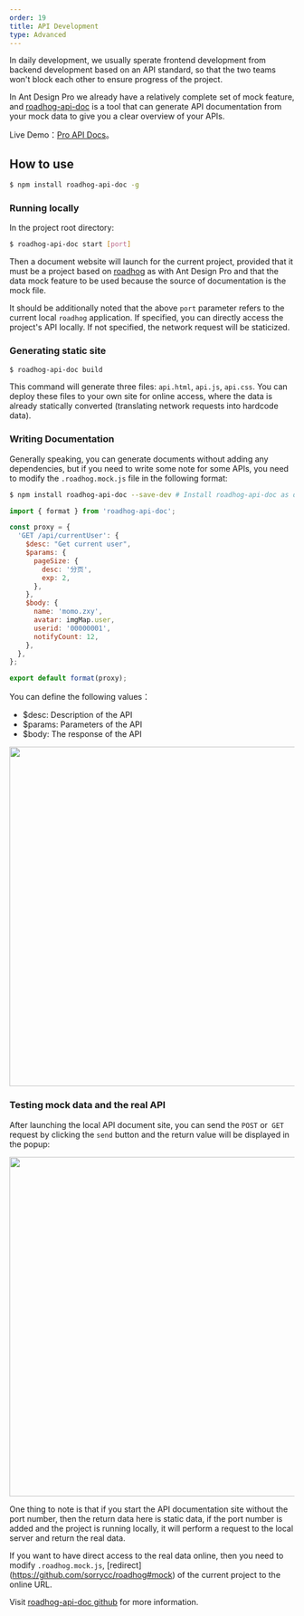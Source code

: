 ```yaml
---
order: 19
title: API Development
type: Advanced
---
```


In daily development, we usually sperate frontend development from backend development based on an API standard, so that the two teams won't block each other to ensure progress of the project.

In Ant Design Pro we already have a relatively complete set of mock feature, and [roadhog-api-doc](https://github.com/nikogu/roadhog-api-doc) is a tool that can generate API documentation from your mock data to give you a clear overview of your APIs.

Live Demo：[Pro API Docs](https://preview.pro.ant.design/api.html)。

## How to use

```bash
$ npm install roadhog-api-doc -g
```

### Running locally

In the project root directory:

```bash
$ roadhog-api-doc start [port]
```

Then a document website will launch for the current project, provided that it must be a project based on [roadhog](https://github.com/sorrycc/roadhog) as with Ant Design Pro and that the data mock feature to be used because the source of documentation is the mock file.

It should be additionally noted that the above `port` parameter refers to the current local `roadhog` application. If specified, you can directly access the project's API locally. If not specified, the network request will be staticized.

### Generating static site

```bash
$ roadhog-api-doc build
```

This command will generate three files: `api.html`, `api.js`, `api.css`. You can deploy these files to your own site for online access, where the data is already statically converted (translating network requests into hardcode data).

### Writing Documentation

Generally speaking, you can generate documents without adding any dependencies, but if you need to write some note for some APIs, you need to modify the `.roadhog.mock.js` file in the following format:

```bash
$ npm install roadhog-api-doc --save-dev # Install roadhog-api-doc as development dependency
```

```js
import { format } from 'roadhog-api-doc';

const proxy = {
  'GET /api/currentUser': {
    $desc: "Get current user",
    $params: {
      pageSize: {
        desc: '分页',
        exp: 2,
      },
    },
    $body: {
      name: 'momo.zxy',
      avatar: imgMap.user,
      userid: '00000001',
      notifyCount: 12,
    },
  },
};

export default format(proxy);
```

You can define the following values：

- $desc: Description of the API
- $params: Parameters of the API
- $body: The response of the API

<img width="600" src="https://gw.alipayobjects.com/zos/rmsportal/PVfsHataJahAwAVaKDtp.png" />

### Testing mock data and the real API

After launching the local API document site, you can send the `POST` or` GET` request by clicking the `send` button and the return value will be displayed in the popup:

<img width="600" src="https://gw.alipayobjects.com/zos/rmsportal/mkgrIEbmhXZFbSOWvTCz.png" />

One thing to note is that if you start the API documentation site without the port number, then the return data here is static data, if the port number is added and the project is running locally, it will perform a request to the local server and return the real data.

If you want to have direct access to the real data online, then you need to modify `.roadhog.mock.js`, [redirect] (https://github.com/sorrycc/roadhog#mock) of the current project to the online URL.

Visit [roadhog-api-doc github](https://github.com/nikogu/roadhog-api-doc) for more information.
